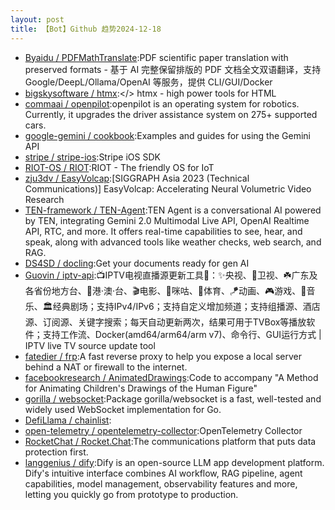 ```yaml
---
layout: post
title: 【Bot】Github 趋势2024-12-18
---
```


* [Byaidu / PDFMathTranslate](https://github.com/Byaidu/PDFMathTranslate):PDF scientific paper translation with preserved formats - 基于 AI 完整保留排版的 PDF 文档全文双语翻译，支持 Google/DeepL/Ollama/OpenAI 等服务，提供 CLI/GUI/Docker
* [bigskysoftware / htmx](https://github.com/bigskysoftware/htmx):</> htmx - high power tools for HTML
* [commaai / openpilot](https://github.com/commaai/openpilot):openpilot is an operating system for robotics. Currently, it upgrades the driver assistance system on 275+ supported cars.
* [google-gemini / cookbook](https://github.com/google-gemini/cookbook):Examples and guides for using the Gemini API
* [stripe / stripe-ios](https://github.com/stripe/stripe-ios):Stripe iOS SDK
* [RIOT-OS / RIOT](https://github.com/RIOT-OS/RIOT):RIOT - The friendly OS for IoT
* [zju3dv / EasyVolcap](https://github.com/zju3dv/EasyVolcap):[SIGGRAPH Asia 2023 (Technical Communications)] EasyVolcap: Accelerating Neural Volumetric Video Research
* [TEN-framework / TEN-Agent](https://github.com/TEN-framework/TEN-Agent):TEN Agent is a conversational AI powered by TEN, integrating Gemini 2.0 Multimodal Live API, OpenAI Realtime API, RTC, and more. It offers real-time capabilities to see, hear, and speak, along with advanced tools like weather checks, web search, and RAG.
* [DS4SD / docling](https://github.com/DS4SD/docling):Get your documents ready for gen AI
* [Guovin / iptv-api](https://github.com/Guovin/iptv-api):📺IPTV电视直播源更新工具🚀：✨央视、📡卫视、☘️广东及各省份地方台、🌊港·澳·台、🎬电影、🎥咪咕、🏀体育、🪁动画、🎮游戏、🎵音乐、🏛经典剧场；支持IPv4/IPv6；支持自定义增加频道；支持组播源、酒店源、订阅源、关键字搜索；每天自动更新两次，结果可用于TVBox等播放软件；支持工作流、Docker(amd64/arm64/arm v7)、命令行、GUI运行方式 | IPTV live TV source update tool
* [fatedier / frp](https://github.com/fatedier/frp):A fast reverse proxy to help you expose a local server behind a NAT or firewall to the internet.
* [facebookresearch / AnimatedDrawings](https://github.com/facebookresearch/AnimatedDrawings):Code to accompany "A Method for Animating Children's Drawings of the Human Figure"
* [gorilla / websocket](https://github.com/gorilla/websocket):Package gorilla/websocket is a fast, well-tested and widely used WebSocket implementation for Go.
* [DefiLlama / chainlist](https://github.com/DefiLlama/chainlist):
* [open-telemetry / opentelemetry-collector](https://github.com/open-telemetry/opentelemetry-collector):OpenTelemetry Collector
* [RocketChat / Rocket.Chat](https://github.com/RocketChat/Rocket.Chat):The communications platform that puts data protection first.
* [langgenius / dify](https://github.com/langgenius/dify):Dify is an open-source LLM app development platform. Dify's intuitive interface combines AI workflow, RAG pipeline, agent capabilities, model management, observability features and more, letting you quickly go from prototype to production.
